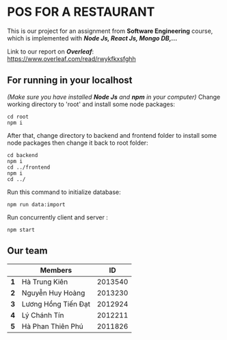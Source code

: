 #  POS FOR A RESTAURANT

This is our project for an assignment from **Software Engineering** course, which is implemented with ***Node Js, React Js, Mongo DB,...*** 

Link to our report on ***Overleaf***: https://www.overleaf.com/read/rwykfkxsfghh
## For running in your localhost
*(Make sure you have installed ***Node Js*** and ***npm*** in your computer)*
Change working directory to 'root' and install some node packages:
```  
cd root
npm i
```
After that, change directory to backend and frontend folder to install some node packages then change it back to root folder:
```  
cd backend
npm i
cd ../frontend
npm i
cd ../
```
Run this command to initialize database:
```  
npm run data:import
```
Run concurrently client and server :
```  
npm start
```


## Our team

|                |Members                         |ID                        |
|----------------|-------------------------------|-----------------------------|
|**1**|           Hà Trung Kiên            |2013540
|**2**|           Nguyễn Huy Hoàng            |2013230
|**3**|           Lương Hồng Tiến Đạt            |2012924
|**4**|           Lý Chánh Tín            |2012211
|**5**|           Hà Phan Thiên Phú            |2011826



